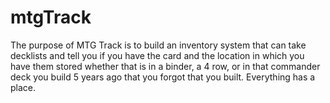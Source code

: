 # mtgTrack

The purpose of MTG Track is to build an inventory system that can take decklists and tell you if you have the card and the location in which you have them stored whether that is in a binder, a 4 row, or in that commander deck you build 5 years ago that you forgot that you built. Everything has a place. 
